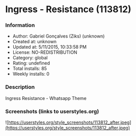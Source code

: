 # Ingress - Resistance (113812)

### Information
- Author: Gabriel Gonçalves (Ziks) (unknown)
- Created at: unknown
- Updated at: 5/11/2015, 10:33:58 PM
- License: NO-REDISTRIBUTION
- Category: global
- Rating: undefined
- Total installs: 85
- Weekly installs: 0


### Description
Ingress Resistance - Whatsapp Theme


### Screenshots (links to userstyles.org)
![https://userstyles.org/style_screenshots/113812_after.jpeg](https://userstyles.org/style_screenshots/113812_after.jpeg)


